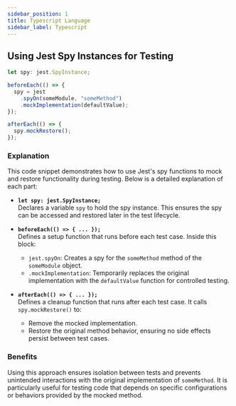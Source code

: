 ```yaml
---
sidebar_position: 1
title: Typescript Language
sidebar_label: Typescript
---
```


## Using Jest Spy Instances for Testing

```ts
let spy: jest.SpyInstance;

beforeEach(() => {
  spy = jest
    .spyOn(someModule, "someMethod")
    .mockImplementation(defaultValue);
});

afterEach(() => {
  spy.mockRestore();
});
```

### Explanation
This code snippet demonstrates how to use Jest's spy functions to mock and restore functionality during testing. Below is a detailed explanation of each part:

- **`let spy: jest.SpyInstance;`**  
  Declares a variable `spy` to hold the spy instance. This ensures the spy can be accessed and restored later in the test lifecycle.

- **`beforeEach(() => { ... });`**  
  Defines a setup function that runs before each test case. Inside this block:
  - `jest.spyOn`: Creates a spy for the `someMethod` method of the `someModule` object.
  - `.mockImplementation`: Temporarily replaces the original implementation with the `defaultValue` function for controlled testing.

- **`afterEach(() => { ... });`**  
  Defines a cleanup function that runs after each test case. It calls `spy.mockRestore()` to:
  - Remove the mocked implementation.
  - Restore the original method behavior, ensuring no side effects persist between test cases.

### Benefits
Using this approach ensures isolation between tests and prevents unintended interactions with the original implementation of `someMethod`. It is particularly useful for testing code that depends on specific configurations or behaviors provided by the mocked method.
